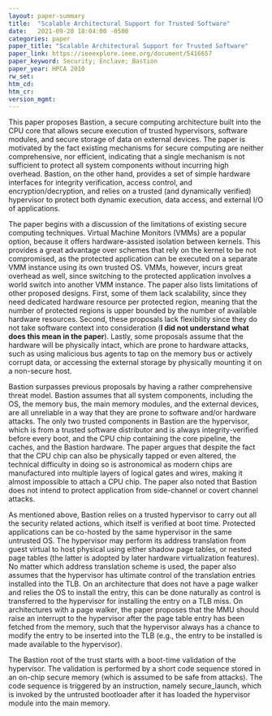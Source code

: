 ```yaml
---
layout: paper-summary
title:  "Scalable Architectural Support for Trusted Software"
date:   2021-09-20 18:04:00 -0500
categories: paper
paper_title: "Scalable Architectural Support for Trusted Software"
paper_link: https://ieeexplore.ieee.org/document/5416657
paper_keyword: Security; Enclave; Bastion
paper_year: HPCA 2010
rw_set:
htm_cd:
htm_cr:
version_mgmt:
--- 
```


This paper proposes Bastion, a secure computing architecture built into the CPU core that allows secure execution
of trusted hypervisors, software modules, and secure storage of data on external devices. 
The paper is motivated by the fact existing mechanisms for secure computing are neither comprehensive, nor efficient,
indicating that a single mechanism is not sufficient to protect all system components without incurring high
overhead. Bastion, on the other hand, provides a set of simple hardware interfaces for integrity verification, access 
control, and encryption/decryption, and relies on a trusted (and dynamically verified) hypervisor to protect 
both dynamic execution, data access, and external I/O of applications.

The paper begins with a discussion of the limitations of existing secure computing techniques. Virtual Machine Monitors
(VMMs) are a popular option, because it offers hardware-assisted isolation between kernels. This provides a great 
advantage over schemes that rely on the kernel to be not compromised, as the protected application can be 
executed on a separate VMM instance using its own trusted OS. VMMs, however, incurs great overhead as well, since 
switching to the protected application involves a world switch into another VMM instance.
The paper also lists limitations of other proposed designs. First, some of them lack scalability, since they 
need dedicated hardware resource per protected region, meaning that the number of protected regions is upper bounded
by the number of available hardware resources. 
Second, these proposals lack flexibility since they do not take software context into consideration (**I did not 
understand what does this mean in the paper**). 
Lastly, some proposals assume that the hardware will be physically intact, which are prone to hardware attacks,
such as using malicious bus agents to tap on the memory bus or actively corrupt data, or accessing the external
storage by physically mounting it on a non-secure host.

Bastion surpasses previous proposals by having a rather comprehensive threat model. Bastion assumes that all system
components, including the OS, the memory bus, the main memory modules, and the external devices, are all unreliable
in a way that they are prone to software and/or hardware attacks. The only two trusted components in Bastion are the 
hypervisor, which is from a trusted software distributor and is always integrity-verified before every boot, and 
the CPU chip containing the core pipeline, the caches, and the Bastion hardware.
The paper argues that despite the fact that the CPU chip can also be physically tapped or even altered, the technical
difficulty in doing so is astronomical as modern chips are manufactured into multiple layers of logical gates and 
wires, making it almost impossible to attach a CPU chip.
The paper also noted that Bastion does not intend to protect application from side-channel or covert channel attacks.

As mentioned above, Bastion relies on a trusted hypervisor to carry out all the security related actions, which itself
is verified at boot time. Protected applications can be co-hosted by the same hypervisor in the same untrusted OS.
The hypervisor may perform its address translation from guest virtual to host physical using either shadow page
tables, or nested page tables (the latter is adopted by later hardware virtualization features).
No matter which address translation scheme is used, the paper also assumes that the hypervisor has ultimate control
of the translation entries installed into the TLB. On an architecture that does not have a page walker and relies the
OS to install the entry, this can be done naturally as control is transferred to the hypervisor for installing the entry
on a TLB miss. On architectures with a page walker, the paper proposes that the MMU should raise an interrupt to the
hypervisor after the page table entry has been fetched from the memory, such that the hypervisor always has a 
chance to modify the entry to be inserted into the TLB (e.g., the entry to be installed is made available to the 
hypervisor).

The Bastion root of the trust starts with a boot-time validation of the hypervisor. The validation is performed by a 
short code sequence stored in an on-chip secure memory (which is assumed to be safe from attacks). The 
code sequence is triggered by an instruction, namely secure\_launch, which is invoked by the untrusted bootloader
after it has loaded the hypervisor module into the main memory.

